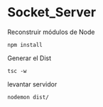 
# Socket_Server

Reconstruir módulos de Node
```
npm install
```

Generar el Dist
```
tsc -w
```

levantar servidor
```
nodemon dist/
```
